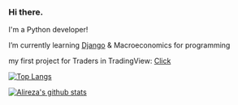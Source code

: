### Hi there.

I'm a Python developer!

I’m currently learning [Django](https://github.com/ferisystem/try-django3.2) & Macroeconomics for programming

my first project for Traders in TradingView: [Click](https://www.tradingview.com/script/tcVEex4w-Ichimoku-by-Ferisystem)

[![Top Langs](https://github-readme-stats.vercel.app/api/top-langs/?username=ferisystem&theme=cobalt&langs_count=20&layout=compact)](https://github.com/anuraghazra/github-readme-stats)

[![Alireza's github stats](https://github-readme-stats.vercel.app/api?username=ferisystem&show_icons=true&theme=cobalt)](https://github.com/anuraghazra/github-readme-stats)
